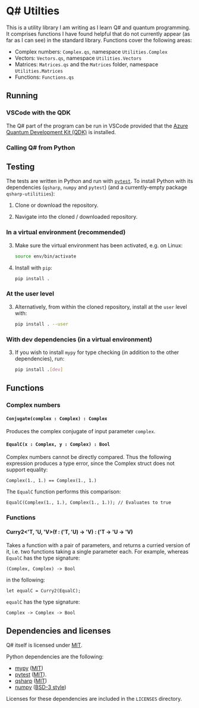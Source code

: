 # Q# Utilties

This is a utility library I am writing as I learn Q# and quantum programming. It comprises functions I have found helpful that do not currently appear (as far as I can see) in the standard library. Functions cover the following areas:

- Complex numbers: `Complex.qs`, namespace `Utilities.Complex`
- Vectors: `Vectors.qs`, namespace `Utilities.Vectors`
- Matrices: `Matrices.qs` and the `Matrices` folder, namespace `Utilities.Matrices`
- Functions: `Functions.qs`

## Running

### VSCode with the QDK

The Q# part of the program can be run in VSCode provided that the [Azure Quantum Development Kit (QDK)](https://learn.microsoft.com/en-us/azure/quantum/install-overview-qdk) is installed. 

### Calling Q# from Python

## Testing
The tests are written in Python and run with [`pytest`](https://docs.pytest.org/en/stable/). To install Python with its dependencies (`qsharp`, `numpy` and `pytest`) (and a currently-empty package `qsharp-utilitiies`):

1. Clone or download the repository.

2. Navigate into the cloned / downloaded repository.

### In a virtual environment (recommended)

3. Make sure the virtual environment has been activated, e.g. on Linux:

    ```bash
    source env/bin/activate
    ```

4. Install with `pip`:

    ```bash
    pip install .
    ```

### At the user level

3. Alternatively, from within the cloned repository, install at the ```user``` level with:

    ```bash
    pip install . --user
    ```

### With dev dependencies (in a virtual environment)

3. If you wish to install `mypy` for type checking (in addition to the other dependencies), run:

    ```bash
    pip install .[dev]
    ```

## Functions

### Complex numbers

#### `Conjugate(complex : Complex) : Complex`

Produces the complex conjugate of input parameter `complex`.

#### `EqualC(x : Complex, y : Complex) : Bool`

Complex numbers cannot be directly compared. Thus the following expression produces a type error, since the Complex struct does not support equality:

```Q#
Complex(1., 1.) == Complex(1., 1.)
```

The `EqualC` function performs this comparison:

```Q#
EqualC(Complex(1., 1.), Complex(1., 1.)); // Evaluates to true
```

### Functions

#### Curry2<'T, 'U, 'V>(f : ('T, 'U) -> 'V) : ('T -> 'U -> 'V)

Takes a function with a pair of parameters, and returns a curried version of it, i.e. two functions taking a single parameter each. For example, whereas `EqualC` has the type signature:

```Q#
(Complex, Complex) -> Bool
```

in the following:

```Q#
let equalC = Curry2(EqualC);
```

`equalC` has the type signature:

```Q#
Complex -> Complex -> Bool
```

## Dependencies and licenses

Q# itself is licensed under [MIT](https://github.com/microsoft/qsharp?tab=MIT-1-ov-file#readme).

Python dependencies are the following:

- [mypy](https://mypy.readthedocs.io/en/stable/) ([MIT](https://github.com/python/mypy/blob/master/LICENSE)) 
- [pytest](https://docs.pytest.org/en/7.4.x/) ([MIT](https://github.com/pytest-dev/pytest/blob/main/LICENSE)). 
- [qsharp](https://pypi.org/project/qsharp/) ([MIT](https://github.com/microsoft/qsharp?tab=MIT-1-ov-file#readme))
- [numpy](https://numpy.org/doc/) ([BSD-3 style](https://github.com/numpy/numpy?tab=License-1-ov-file#readme))

Licenses for these dependencies are included in the `LICENSES` directory.